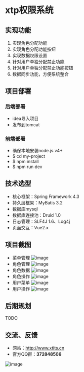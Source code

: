 # xtp权限系统
## 实现功能
1. 实现角色分配功能
2. 实现角色分配功能按钮
3. 实现数据权限设置
4. 针对用户单独分配禁止功能
5. 针对用户单独分配禁止功能按钮
6. 数据同步功能，方便系统整合

## 项目部署
### 后端部署
- idea导入项目
- 发布到tomcat
### 前端部署
- 确保本地安装node.js v4+
- $ cd my-project
- $ npm install
- $ npm run dev

## 技术选型
- 核心框架：Spring Framework 4.3
- 持久层框架：MyBatis 3.2
- 数据库mysql
- 数据库连接池：Druid 1.0
- 日志管理：SLF4J 1.6、Log4j
- 页面交互：Vue2.x
## 项目截图
- 菜单管理
![image](http://shenghaijiang-git.oss-cn-shanghai.aliyuncs.com/xtp/1.png)
- 角色管理
![image](http://shenghaijiang-git.oss-cn-shanghai.aliyuncs.com/xtp/2.png)
- 角色数据
![image](http://shenghaijiang-git.oss-cn-shanghai.aliyuncs.com/xtp/3.png)
- 角色操作
![image](http://shenghaijiang-git.oss-cn-shanghai.aliyuncs.com/xtp/4.png)
- 用户菜单
![image](http://shenghaijiang-git.oss-cn-shanghai.aliyuncs.com/xtp/5.png)
- 用户操作
![image](http://shenghaijiang-git.oss-cn-shanghai.aliyuncs.com/xtp/6.png)
## 后期规划
TODO
## 交流、反馈
- 网站：http://www.xtits.cn
- 官方QQ群：**372848506**

![image](http://shenghaijiang-git.oss-cn-shanghai.aliyuncs.com/common/372848506.png)
